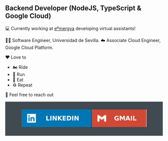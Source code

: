 ## Backend Developer (NodeJS, TypeScript & Google Cloud)

💻 Currently working at [eºmergya](https://www.emergya.com/en) developing virtual assistants!

👨‍🎓 Software Engineer, Universidad de Sevilla.
☁️ Associate Cloud Engineer, Google Cloud Platform.

❤️ Love to
- 🏍️ Ride
- 🏃 Run
- 🍔 Eat
- ♻️ Repeat

💬 Feel free to reach out

<div align="center" style="background:#414a50; padding: 25px 0;">
  <a href="https://www.linkedin.com/in/francisco-javier-abreu/">
    <img src="https://github.com/franabreu/franabreu/blob/master/assets/linkedin.svg" alt="Connect on Linkedin">
  </a>
  <a href="mailto:fraabrvaz@gmail.com">
    <img src="https://github.com/franabreu/franabreu/blob/master/assets/gmail.svg" alt="Send email">
  </a>
</div>
